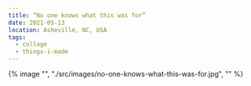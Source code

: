 ```yaml
---
title: “No one knows what this was for”
date: 2021-05-13
location: Asheville, NC, USA
tags:
  - collage
  - things-i-made
---
```

{% image "", "./src/images/no-one-knows-what-this-was-for.jpg", "" %}

